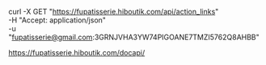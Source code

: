 curl -X GET "https://fupatisserie.hiboutik.com/api/action_links" \
  -H "Accept: application/json" \
  -u "fupatisserie@gmail.com:3GRNJVHA3YW74PIGOANE7TMZI5762Q8AHBB"
  
https://fupatisserie.hiboutik.com/docapi/

